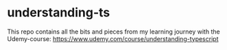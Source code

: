 # understanding-ts
This repo contains all the bits and pieces from my learning journey with the Udemy-course: https://www.udemy.com/course/understanding-typescript

